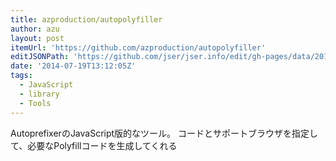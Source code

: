 ```yaml
---
title: azproduction/autopolyfiller
author: azu
layout: post
itemUrl: 'https://github.com/azproduction/autopolyfiller'
editJSONPath: 'https://github.com/jser/jser.info/edit/gh-pages/data/2014/07/index.json'
date: '2014-07-19T13:12:05Z'
tags:
  - JavaScript
  - library
  - Tools
---
```

AutoprefixerのJavaScript版的なツール。
コードとサポートブラウザを指定して、必要なPolyfillコードを生成してくれる
